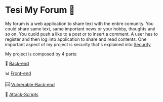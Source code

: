 # Tesi My Forum :flashlight: 

My forum is a web application to share text with the entire comunity. You could share same text, same important news or your hobby, thoughts and so on. You cuold push a like to a post or to insert a comment. A user has to register and then log into application to share and read contents.
One important aspect of my project is security that's explained into [Security](./documentation/security.md)

My project is composed by 4 parts:

:scroll: [Back-end](./back-end/readme.md)

:bar_chart: [Front-end](./front-end/readme.md)

:sos: [Vulnerable-Back-end](./vulnerable-back-end/readme.md)

:paperclip: [Attack-Scripts](./attack/readme.md)
